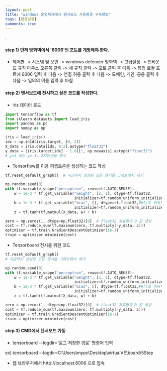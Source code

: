 ```yaml
---
layout: post
title: "windows 운영체제에서 텐서보드 사용환경 구축방법"
tags: [환경설정]
comments: true
---
```


.

#### step 1) 먼저 방화벽에서 '6006'번 포트를 개방해야 한다.

- 제어판 -> 시스템 및 보안 -> windows defender 방화벽 -> 고급설정 -> 인바운드 규칙 마우스 오른쪽 클릭 -> 새 규칙 클릭 -> 포트 클릭 후 다음 -> 특정 로컬 포트에 6006 입력 후 다음 -> 연결 허용 클릭 후 다음 -> 도메인, 개인, 공용 클릭 후 다음 -> 임의의 이름 입력 후 마침

#### step 2) 텐서보드에 전시하고 싶은 코드를 작성한다.

- iris 데이터 로드


```python
import tensorflow as tf
from sklearn.datasets import load_iris
import pandas as pd
import numpy as np

iris = load_iris()
idx = np.in1d(iris.target, [0, 2])
X_data = iris.data[idx, 0:2].astype("float32")
y_data = (iris.target[idx] - 1.0)[:, np.newaxis].astype("float32") 
# y=1 또는 y=-1. 2차원임을 명시
```

- Tensorflow를 이용 퍼셉트론을 생성하는 코드 작성


```python
tf.reset_default_graph()  # 지금까지 생성된 모든 텐서를 그래프에서 제거

np.random.seed(0)
with tf.variable_scope("perceptron", reuse=tf.AUTO_REUSE):
    w = 1e-3 * tf.get_variable("weight", [2, 1], dtype=tf.float32,
                               initializer=tf.random_uniform_initializer())
    b = 1e-3 * tf.get_variable("bias", [], dtype=tf.float32,##[]로 비워져 있으면 상수
                               initializer=tf.random_uniform_initializer())
    z = tf.tanh(tf.matmul(X_data, w) + b)

zero = np.zeros(1, dtype=np.float32)[0]  # float32 자료형의 0 값 생성
cost = tf.reduce_sum(tf.maximum(zero, tf.multiply(-y_data, z)))
optimizer = tf.train.GradientDescentOptimizer(1e-1)
train = optimizer.minimize(cost)
```

- Tensorboard 전시를 위한 코드


```python
tf.reset_default_graph()  
# 지금까지 생성된 모든 텐서를 그래프에서 제거

np.random.seed(0)
with tf.variable_scope("perceptron", reuse=tf.AUTO_REUSE):
    w = 1e-3 * tf.get_variable("weight", [2, 1], dtype=tf.float32,
                               initializer=tf.random_uniform_initializer())
    b = 1e-3 * tf.get_variable("bias", [], dtype=tf.float32,##[]로 비워져 있으면 상수
                               initializer=tf.random_uniform_initializer())
    z = tf.tanh(tf.matmul(X_data, w) + b)

zero = np.zeros(1, dtype=np.float32)[0]  # float32 자료형의 0 값 생성
cost = tf.reduce_sum(tf.maximum(zero, tf.multiply(-y_data, z)))
optimizer = tf.train.GradientDescentOptimizer(1e-1)
train = optimizer.minimize(cost)
```

#### step 3) CMD에서 텐서보드 가동

- tensorboard --logdir='로그 저장한 경로' 명령어 입력

ex) tensorboard --logdir=C:\Users\mypc\Desktop\virtualVE\board\5Step

- 웹 브라우저에서 http://localhost:6006 으로 접속
